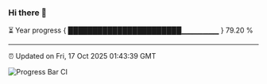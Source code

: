 ### Hi there 👋

⏳ Year progress { ███████████████████████▁▁▁▁▁▁▁ } 79.20 %

---

⏰ Updated on Fri, 17 Oct 2025 01:43:39 GMT

![Progress Bar CI](https://github.com/liununu/liununu/workflows/Progress%20Bar%20CI/badge.svg)
